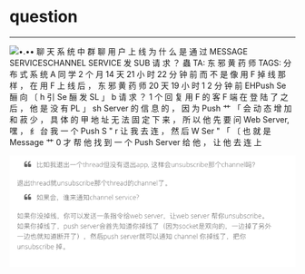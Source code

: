 # question 



---

![•.•• 聊 天 系 统 中 群 聊 用 户 上 线 为 什 么 是 通 过 MESSAGE SERVICESCHANNEL SERVICE 发 SUB 请 求 ？ 蟲 TA: 东 邪 黄 药 师 TAGS: 分 布 式 系 统 A 同 学 2 个 月 14 天 21 小 时 22 分 钟 前 而 不 是 像 用 F 掉 线 那 样 ， 在 用 F 上 线 后 ， 东 邪 黄 药 师 20 天 19 小 时 1 2 分 钟 前 EHPush Se 酾 向 〔 h 引 Se 酾 发 SL 」 b 请 求 ？ 1 个 回 复 用 F 的 客 F 端 在 登 陆 了 之 后 ， 他 是 没 有 PL 」 sh Server 的 信 息 的 ， 因 为 Push 艹 「 会 动 态 增 加 和 菽 少 ， 具 体 的 甲 地 址 无 法 固 定 下 来 ， 所 以 他 先 要 问 Web Server, 嘿 ， 纟 台 我 一 个 Push S " r 让 我 去 连 ， 然 后 W Ser " 「 〔 也 就 是 Message 艹 0 才 帮 他 找 到 一 个 Push Server 给 他 ， 让 他 去 连 上 ](../../media/Message-What's-up-question-image1.png)







![比 如 我 退 出 一 个 山 但 没 有 退 出 叩 p ， 这 样 会 uns 丽 s 亇 旄 那 ' h 引 马 ？ 退 出 th ad 新 」 nsl. 虍 跹 ribe 那 个 彐 d 的 〔 h 引 in 了 。 如 果 会 ， 谁 来 通 知 〔 h " r 回 酾 〔 如 果 你 没 掉 线 ， 你 可 以 发 送 一 条 指 令 给 艹 0 让 w ser " 「 帮 你 " s 丽 " 丽 巳 如 果 你 掉 线 了 ， push " 会 首 先 知 道 你 掉 线 了 〔 因 为 s k 雪 是 双 向 的 ， 一 边 掉 了 另 外 一 边 也 就 知 道 断 开 了 冫 ， mepush s " r 就 可 以 通 知 彐 nt 你 掉 线 了 ， 把 你 unsubscribe 掉 。 ](../../media/Message-What's-up-question-image2.png)




